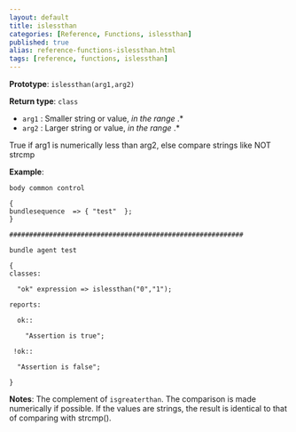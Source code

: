 ```yaml
---
layout: default
title: islessthan
categories: [Reference, Functions, islessthan]
published: true
alias: reference-functions-islessthan.html
tags: [reference, functions, islessthan]
---
```


**Prototype**: `islessthan(arg1,arg2)`

**Return type**: `class`

* `arg1` : Smaller string or value, *in the range* .\*
* `arg2` : Larger string or value, *in the range* .\*

True if arg1 is numerically less than arg2, else compare strings like
NOT strcmp

**Example**:

```cf3
body common control

{
bundlesequence  => { "test"  };
}

###########################################################

bundle agent test

{
classes:

  "ok" expression => islessthan("0","1");

reports:

  ok::

    "Assertion is true";

 !ok::

  "Assertion is false";

}
```

**Notes**:
The complement of `isgreaterthan`. The comparison is made numerically if
possible. If the values are strings, the result is identical to that of
comparing with strcmp().
